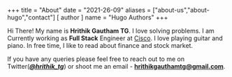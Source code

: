 +++
title = "About"
date = "2021-26-09"
aliases = ["about-us","about-hugo","contact"]
[ author ]
  name = "Hugo Authors"
+++

Hi There! My name is **Hrithik Gautham TG**. I love solving problems. I am Currently working as **Full Stack** Engineer at [Cisco](https://cisco.com). I love playing guitar and piano. In free time, I like to read about finance and stock market. 



If you have any queries please feel free to reach out to me on Twitter(***[@hrithik_tg](https://twitter.com/hrithik_tg)***) or shoot me an email - **hrithikgauthamtg@gmail.com**.